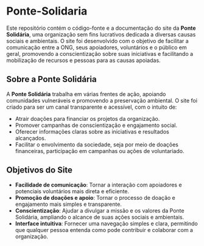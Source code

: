 # Ponte-Solidaria

Este repositório contém o código-fonte e a documentação do site da **Ponte Solidária**, uma organização sem fins lucrativos dedicada a diversas causas sociais e ambientais. O site foi desenvolvido com o objetivo de facilitar a comunicação entre a ONG, seus apoiadores, voluntários e o público em geral, promovendo a conscientização sobre suas iniciativas e facilitando a mobilização de recursos e pessoas para as causas apoiadas.

## Sobre a Ponte Solidária

A **Ponte Solidária** trabalha em várias frentes de ação, apoiando comunidades vulneráveis e promovendo a preservação ambiental. O site foi criado para ser um canal transparente e acessível, com o intuito de:
- Atrair doações para financiar os projetos da organização.
- Promover campanhas de conscientização e engajamento social.
- Oferecer informações claras sobre as iniciativas e resultados alcançados.
- Facilitar o envolvimento da sociedade, seja por meio de doações financeiras, participação em campanhas ou ações de voluntariado.

## Objetivos do Site

- **Facilidade de comunicação**: Tornar a interação com apoiadores e potenciais voluntários mais direta e eficiente.
- **Promoção de doações e apoio**: Tornar o processo de doação e engajamento mais simples e transparente.
- **Conscientização**: Ajudar a divulgar a missão e os valores da Ponte Solidária, ampliando o alcance de suas ações sociais e ambientais.
- **Interface intuitiva**: Fornecer uma navegação simples e clara, permitindo que qualquer pessoa entenda como pode contribuir e colaborar com a organização.
